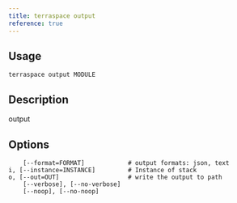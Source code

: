 ```yaml
---
title: terraspace output
reference: true
---
```


## Usage

    terraspace output MODULE

## Description

output


## Options

```
    [--format=FORMAT]            # output formats: json, text
i, [--instance=INSTANCE]         # Instance of stack
o, [--out=OUT]                   # write the output to path
    [--verbose], [--no-verbose]  
    [--noop], [--no-noop]        
```

